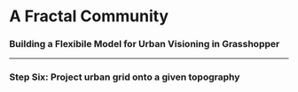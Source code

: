 # A Fractal Community
### Building a Flexibile Model for Urban Visioning in Grasshopper
---

### Step Six: Project urban grid onto a given topography